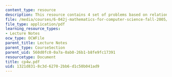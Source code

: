 ```yaml
---
content_type: resource
description: This resource contains 4 set of problems based on relation II.
file: /media/courses/6-042j-mathematics-for-computer-science-fall-2005/1321d8318c3d62702bb6d1c50b041ad9_cp4w.pdf
file_type: application/pdf
learning_resource_types:
- Lecture Notes
ocw_type: OCWFile
parent_title: Lecture Notes
parent_type: CourseSection
parent_uid: 560d0fc0-0a7a-0ab0-26b1-b8fe9fc17391
resourcetype: Document
title: cp4w.pdf
uid: 1321d831-8c3d-6270-2bb6-d1c50b041ad9
---
```

